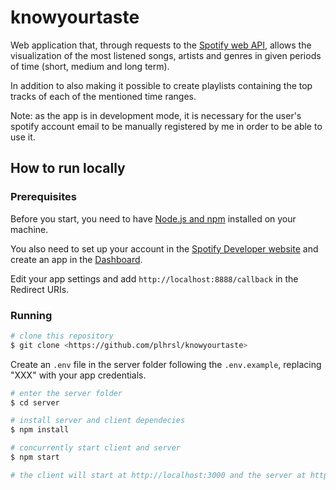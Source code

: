 # knowyourtaste

Web application that, through requests to the [Spotify web API](https://developer.spotify.com/documentation/web-api/), allows the visualization of the most listened songs, artists and genres in given periods of time (short, medium and long term).

In addition to also making it possible to create playlists containing the top tracks of each of the mentioned time ranges.

Note: as the app is in development mode, it is necessary for the user's spotify account email to be manually registered by me in order to be able to use it.

## How to run locally

### Prerequisites

Before you start, you need to have [Node.js and npm](https://docs.npmjs.com/downloading-and-installing-node-js-and-npm) installed on your machine.

You also need to set up your account in the [Spotify Developer website](https://developer.spotify.com/) and create an app in the [Dashboard](https://developer.spotify.com/dashboard/applications).

Edit your app settings and add `http://localhost:8888/callback` in the Redirect URIs.

### Running

```bash
# clone this repository
$ git clone <https://github.com/plhrsl/knowyourtaste>
```

Create an `.env` file in the server folder following the `.env.example`, replacing "XXX" with your app credentials.

```bash
# enter the server folder
$ cd server

# install server and client dependecies
$ npm install

# concurrently start client and server
$ npm start

# the client will start at http://localhost:3000 and the server at http://localhost:8888
```

